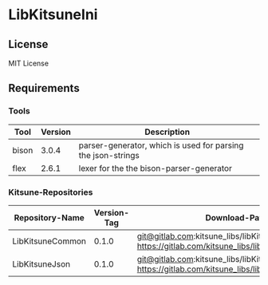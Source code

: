 # LibKitsuneIni

## License 

MIT License

## Requirements

### Tools

Tool | Version | Description
--- | --- | ---
bison | 3.0.4 |  parser-generator, which is used for parsing the json-strings
flex | 2.6.1 | lexer for the the bison-parser-generator

### Kitsune-Repositories

Repository-Name | Version-Tag | Download-Path
--- | --- | ---
LibKitsuneCommon | 0.1.0 |  git@gitlab.com:kitsune_libs/libKitsuneCommon.git <br> https://gitlab.com/kitsune_libs/libKitsuneCommon.git
LibKitsuneJson | 0.1.0 |  git@gitlab.com:kitsune_libs/libKitsuneJson.git <br> https://gitlab.com/kitsune_libs/libKitsuneJson.git

